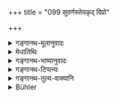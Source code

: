 +++
title = "099 सुवर्णस्तेयकृद् विप्रो"

+++

<details><summary>गङ्गानथ-मूलानुवादः</summary>

A Brāhmaṇa who has committed the theft of gold shall go to the King, and confessing his crime, shall say ‘sire, punish me.’—(99)
</details>

<details><summary>मेधातिथिः</summary>

ब्राह्मण**सुवर्णस्तेय** एतत् प्रायश्चित्तम् । **विप्र**ग्रहणं सर्ववर्णप्रदर्शनार्थम्, क्षत्रियादीनाम् अन्यस्य प्रायश्चित्तस्यासमाम्नानात् । **माम् अनुशास्तु** निग्रहं करोतु । राजा गत्वा च वक्तव्यः । अत्र च **राज**शब्दो देशेश्वरवचन एव न क्षत्रियजात्यपेक्षः ॥ ११.९९ ॥
</details>

<details><summary>गङ्गानथ-भाष्यानुवादः</summary>

This is the expiation for stealing gold belonging to a Brāhmaṇa.

The term ‘*brāhmaṇa*’ is meant to include all castes; as is dear from the fact that no other expiation has been prescribed for the Kṣatriya and other castes.

‘*Punish me*.’—‘Inflict the proper punishment on me.’ The man shall go to the King and tell him this.

The word ‘*King*’ here stands for the Sovereign of the country,—but one who is of the Kṣatriya caste.—(99)
</details>

<details><summary>गङ्गानथ-टिप्पन्यः</summary>

This verse is quoted in *Parāśaramādhava* (Prāyaścitta p. 414);—and in
*Prāyaścittaviveka* (p. 117).
</details>

<details><summary>गङ्गानथ-तुल्य-वाक्यानि</summary>

**(verses 11.99-102)  
**

[\[See above
8.314-316.\]]

*Āpastamba* (1.25.10).—‘Those who have stolen gold, drunk wine or
violated the *Guru’s* bed, but not those who have slain a Brāhmaṇa,
shall eat every fourth meal-time a little food, bathe at the time of the
three libations, passing the day standing and the night sitting. After
the lapse of three years, they throw off their guilt.’

*Viṣṇu* (52.1-3).—‘He who has stolen gold must bring a club to the King,
proclaiming his deed; whether the King kills him with it, or dismisses
him unhurt, he becomes purified. Or in the case he did it unawares, he
shall perform the *Mahāvrata* for twelve years.’

*Yājñavalkya* (3.257-258).—‘One who steals Brāhmaṇa’s gold should hand
over a club to the King, proclaiming his deed; whether killed, or let
off, by the King, he becomes pure, if he does not report it to the King,
he shall he purified by performing the penance laid down for the drinker
of wine;—or he must give away to the Brāhmaṇa his own weight in gold.’
</details>

<details><summary>Bühler</summary>

100	A Brahmana who has stolen the gold (of a Brahmana) shall go to the king and, confessing his deed, say, 'Lord, punish me!'
</details>
